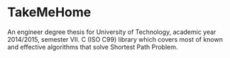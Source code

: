 TakeMeHome
==========

An engineer degree thesis  for University of Technology, academic year 2014/2015, semester VII. C (ISO C99) library which covers most of known and effective algorithms that solve Shortest Path Problem.

